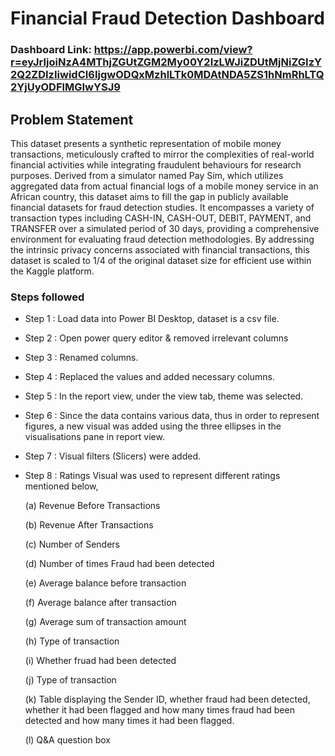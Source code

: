 # Financial Fraud Detection Dashboard

### Dashboard Link: https://app.powerbi.com/view?r=eyJrIjoiNzA4MThjZGUtZGM2My00Y2IzLWJiZDUtMjNiZGIzY2Q2ZDIzIiwidCI6IjgwODQxMzhlLTk0MDAtNDA5ZS1hNmRhLTQ2YjUyODFlMGIwYSJ9 

## Problem Statement

This dataset presents a synthetic representation of mobile money transactions, meticulously crafted to mirror the complexities of real-world financial activities while integrating fraudulent behaviours for research purposes. Derived from a simulator named Pay Sim, which utilizes aggregated data from actual financial logs of a mobile money service in an African country, this dataset aims to fill the gap in publicly available financial datasets for fraud detection studies. It encompasses a variety of transaction types including CASH-IN, CASH-OUT, DEBIT, PAYMENT, and TRANSFER over a simulated period of 30 days, providing a comprehensive environment for evaluating fraud detection methodologies. By addressing the intrinsic privacy concerns associated with financial transactions, this dataset is scaled to 1/4 of the original dataset size for efficient use within the Kaggle platform.


### Steps followed 

- Step 1 : Load data into Power BI Desktop, dataset is a csv file.
- Step 2 : Open power query editor & removed irrelevant columns
- Step 3 : Renamed columns.
- Step 4 : Replaced the values and added necessary columns.
- Step 5 : In the report view, under the view tab, theme was selected.
- Step 6 : Since the data contains various data, thus in order to represent figures, a new visual was added using the three ellipses in the visualisations pane in report view. 
- Step 7 : Visual filters (Slicers) were added. 
- Step 8 : Ratings Visual was used to represent different ratings mentioned below,

  (a) Revenue Before Transactions

  (b) Revenue After Transactions
  
  (c) Number of Senders
  
  (d) Number of times Fraud had been detected
  
  (e) Average balance before transaction
  
  (f) Average balance after transaction

  (g) Average sum of transaction amount
  
  (h) Type of transaction
  
  (i) Whether fruad had been detected
  
  (j) Type of transaction
  
  (k) Table displaying the Sender ID, whether fraud had been detected, whether it had been flagged and how many times fraud had been detected and how many times it had been flagged.
  
  (l) Q&A question box
  
